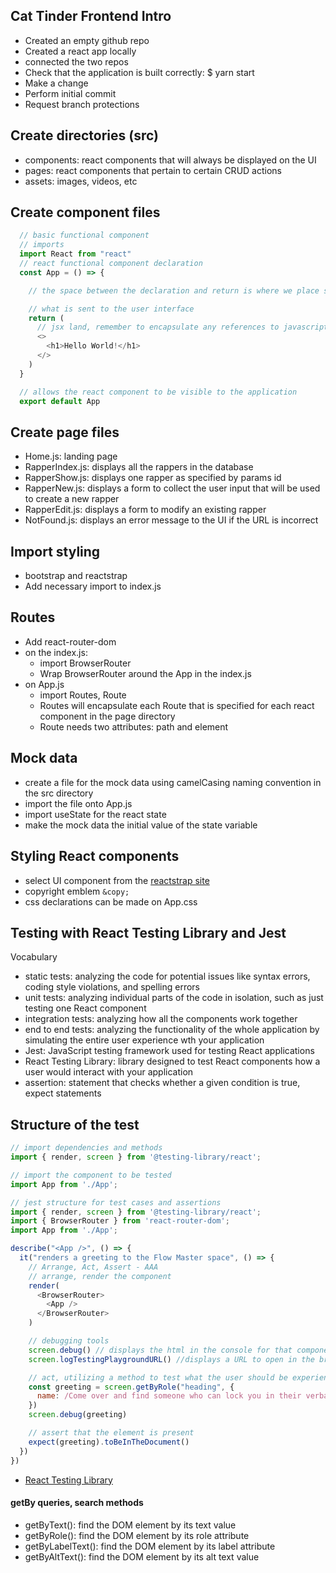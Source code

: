 ## Cat Tinder Frontend Intro
- Created an empty github repo
- Created a react app locally
- connected the two repos
- Check that the application is built correctly: $ yarn start
- Make a change
- Perform initial commit
- Request branch protections

## Create directories (src)
- components: react components that will always be displayed on the UI
- pages: react components that pertain to certain CRUD actions
- assets: images, videos, etc

## Create component files
```js
  // basic functional component
  // imports
  import React from "react"
  // react functional component declaration
  const App = () => {

    // the space between the declaration and return is where we place state variables and custom functions

    // what is sent to the user interface
    return (
      // jsx land, remember to encapsulate any references to javascript in {}
      <>
        <h1>Hello World!</h1>
      </>
    )
  }

  // allows the react component to be visible to the application
  export default App
```

## Create page files
- Home.js: landing page
- RapperIndex.js: displays all the rappers in the database
- RapperShow.js: displays one rapper as specified by params id
- RapperNew.js: displays a form to collect the user input that will be used to create a new rapper
- RapperEdit.js: displays a form to modify an existing rapper
- NotFound.js: displays an error message to the UI if the URL is incorrect

## Import styling
- bootstrap and reactstrap
- Add necessary import to index.js

## Routes
- Add react-router-dom
- on the index.js: 
  - import BrowserRouter
  - Wrap BrowserRouter around the App in the index.js
- on App.js
  - import Routes, Route 
  - Routes will encapsulate each Route that is specified for each react component in the page directory
  - Route needs two attributes: path and element

## Mock data
- create a file for the mock data using camelCasing naming convention in the src directory
- import the file onto App.js
- import useState for the react state
- make the mock data the initial value of the state variable

## Styling React components
- select UI component from the [reactstrap site](https://reactstrap.github.io/?path=/story/home-installation--page)
- copyright emblem `&copy;`
- css declarations can be made on App.css

## Testing with React Testing Library and Jest
Vocabulary
- static tests: analyzing the code for potential issues like syntax errors, coding style violations, and spelling errors
- unit tests: analyzing individual parts of the code in isolation, such as just testing one React component
- integration tests: analyzing how all the components work together
- end to end tests: analyzing the functionality of the whole application by simulating the entire user experience wth your application
- Jest: JavaScript testing framework used for testing React applications
- React Testing Library: library designed to test React components how a user would interact with your application
- assertion: statement that checks whether a given condition is true, expect statements

## Structure of the test
```js
// import dependencies and methods 
import { render, screen } from '@testing-library/react';

// import the component to be tested
import App from './App';

// jest structure for test cases and assertions
import { render, screen } from '@testing-library/react';
import { BrowserRouter } from 'react-router-dom';
import App from './App';

describe("<App />", () => {
  it("renders a greeting to the Flow Master space", () => {
    // Arrange, Act, Assert - AAA
    // arrange, render the component
    render(
      <BrowserRouter>
        <App />
      </BrowserRouter>
    )

    // debugging tools
    screen.debug() // displays the html in the console for that component
    screen.logTestingPlaygroundURL() //displays a URL to open in the browser

    // act, utilizing a method to test what the user should be experiencing, a query
    const greeting = screen.getByRole("heading", {
      name: /Come over and find someone who can lock you in their verbal bars/i
    })
    screen.debug(greeting)

    // assert that the element is present
    expect(greeting).toBeInTheDocument()
  })
})

```
- [React Testing Library](https://testing-library.com/docs/react-testing-library/intro/)

#### getBy queries, search methods
- getByText(): find the DOM element by its text value
- getByRole(): find the DOM element by its role attribute
- getByLabelText(): find the DOM element by its label attribute
- getByAltText(): find the DOM element by its alt text value
